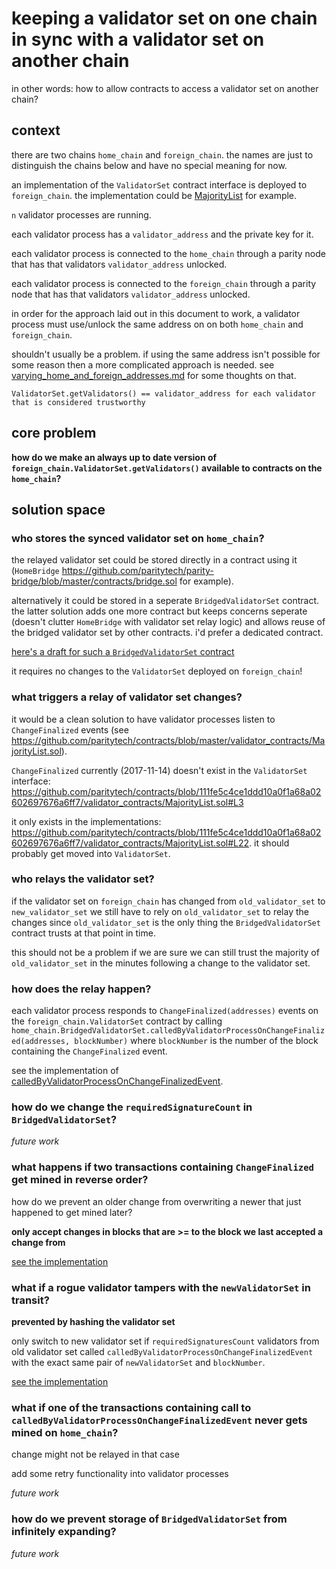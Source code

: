 # keeping a validator set on one chain in sync with a validator set on another chain

in other words: how to allow contracts to access a validator set on another chain?

## context

there are two chains `home_chain` and `foreign_chain`.
the names are just to distinguish the chains below and have no special meaning
for now.

an implementation of the `ValidatorSet` contract interface is deployed to `foreign_chain`.
the implementation could be [MajorityList](https://github.com/paritytech/contracts/blob/master/validator_contracts/MajorityList.sol) for example.

`n` validator processes are running.

each validator process has a `validator_address` and the private key for it.

each validator process is connected to the `home_chain` through
a parity node that has that validators `validator_address` unlocked.

each validator process is connected to the `foreign_chain` through
a parity node that has that validators `validator_address` unlocked.

in order for the approach laid out in this document to work,
a validator process must use/unlock the same
address on on both `home_chain` and `foreign_chain`.

shouldn't usually be a problem.
if using the same address isn't possible for some reason then a more complicated
approach is needed.
see [varying_home_and_foreign_addresses.md](varying_home_and_foreign_addresses.md)
for some thoughts on that.

`ValidatorSet.getValidators() == validator_address for each validator that is considered trustworthy`

## core problem

**how do we make an always up to date version of `foreign_chain.ValidatorSet.getValidators()`
available to contracts on the `home_chain`?**

## solution space

### who stores the synced validator set on `home_chain`?

the relayed validator set could be stored directly in a contract using it
(`HomeBridge` https://github.com/paritytech/parity-bridge/blob/master/contracts/bridge.sol for example).

alternatively it could be stored in a seperate `BridgedValidatorSet` contract.
the latter solution adds one more contract but keeps concerns seperate
(doesn't clutter `HomeBridge` with validator set relay logic) and allows
reuse of the bridged validator set by other contracts.
i'd prefer a dedicated contract.

[here's a draft for such a `BridgedValidatorSet` contract](../contracts/bridged_validator_set.sol)

it requires no changes to the `ValidatorSet` deployed on `foreign_chain`!

### what triggers a relay of validator set changes?

it would be a clean solution to have validator processes listen to `ChangeFinalized`
events (see https://github.com/paritytech/contracts/blob/master/validator_contracts/MajorityList.sol).

`ChangeFinalized` currently (2017-11-14) doesn't exist in the `ValidatorSet` interface: https://github.com/paritytech/contracts/blob/111fe5c4ce1ddd10a0f1a68a02602697676a6ff7/validator_contracts/MajorityList.sol#L3

it only exists in the implementations: https://github.com/paritytech/contracts/blob/111fe5c4ce1ddd10a0f1a68a02602697676a6ff7/validator_contracts/MajorityList.sol#L22.
it should probably get moved into `ValidatorSet`.

### who relays the validator set?

if the validator set on `foreign_chain` has changed from `old_validator_set`
to `new_validator_set` we
still have to rely on `old_validator_set` to relay the changes
since `old_validator_set` is the only thing the `BridgedValidatorSet` contract trusts at that point
in time.

this should not be a problem if we are sure we can still trust the majority
of `old_validator_set` in the minutes following a change to the validator set.

### how does the relay happen?

each validator process responds to `ChangeFinalized(addresses)`
events on the `foreign_chain.ValidatorSet` contract
by calling `home_chain.BridgedValidatorSet.calledByValidatorProcessOnChangeFinalized(addresses, blockNumber)`
where `blockNumber` is the number of the block containing the `ChangeFinalized` event.

see the implementation of
[calledByValidatorProcessOnChangeFinalizedEvent](../contracts/bridged_validator_set.sol).

### how do we change the `requiredSignatureCount` in `BridgedValidatorSet`?

*future work*

### what happens if two transactions containing `ChangeFinalized` get mined in reverse order?

how do we prevent an older change from overwriting a newer that just
happened to get mined later?

**only accept changes in blocks that are >= to the block we last accepted a change from**

[see the implementation](../contracts/bridged_validator_set.sol)

### what if a rogue validator tampers with the `newValidatorSet` in transit?

**prevented by hashing the validator set**

only switch to new validator set if `requiredSignaturesCount`
validators from old validator set called `calledByValidatorProcessOnChangeFinalizedEvent`
with the exact same pair of `newValidatorSet` and `blockNumber`.

[see the implementation](../contracts/bridged_validator_set.sol)

### what if one of the transactions containing call to `calledByValidatorProcessOnChangeFinalizedEvent` never gets mined on `home_chain`?

change might not be relayed in that case

add some retry functionality into validator processes

*future work*

### how do we prevent storage of `BridgedValidatorSet` from infinitely expanding?

*future work*
